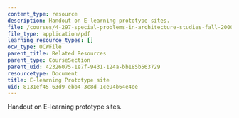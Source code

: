 ```yaml
---
content_type: resource
description: Handout on E-learning prototype sites.
file: /courses/4-297-special-problems-in-architecture-studies-fall-2000/8131ef4563d9ebb43c8d1ce94b64e4ee_ELearning.pdf
file_type: application/pdf
learning_resource_types: []
ocw_type: OCWFile
parent_title: Related Resources
parent_type: CourseSection
parent_uid: 42326075-1e7f-9431-124a-bb185b563729
resourcetype: Document
title: E-learning Prototype site
uid: 8131ef45-63d9-ebb4-3c8d-1ce94b64e4ee
---
```

Handout on E-learning prototype sites.

